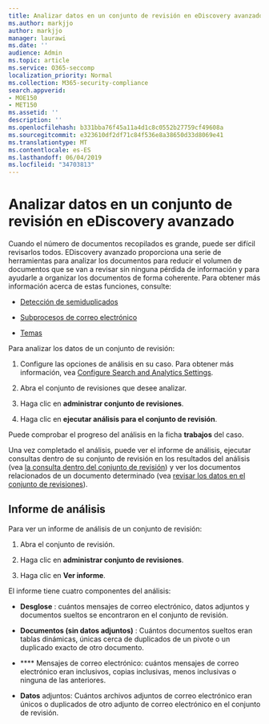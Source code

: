 ```yaml
---
title: Analizar datos en un conjunto de revisión en eDiscovery avanzado
ms.author: markjjo
author: markjjo
manager: laurawi
ms.date: ''
audience: Admin
ms.topic: article
ms.service: O365-seccomp
localization_priority: Normal
ms.collection: M365-security-compliance
search.appverid:
- MOE150
- MET150
ms.assetid: ''
description: ''
ms.openlocfilehash: b331bba76f45a11a4d1c8c0552b27759cf49608a
ms.sourcegitcommit: e323610df2df71c84f536e8a38650d33d8069e41
ms.translationtype: MT
ms.contentlocale: es-ES
ms.lasthandoff: 06/04/2019
ms.locfileid: "34703813"
---
```

# <a name="analyze-data-in-a-review-set-in-advanced-ediscovery"></a>Analizar datos en un conjunto de revisión en eDiscovery avanzado

Cuando el número de documentos recopilados es grande, puede ser difícil revisarlos todos. EDiscovery avanzado proporciona una serie de herramientas para analizar los documentos para reducir el volumen de documentos que se van a revisar sin ninguna pérdida de información y para ayudarle a organizar los documentos de forma coherente. Para obtener más información acerca de estas funciones, consulte:

- [Detección de semiduplicados](near-duplicates.md)

- [Subprocesos de correo electrónico](email-threading.md)

- [Temas](themes.md)

Para analizar los datos de un conjunto de revisión:

1. Configure las opciones de análisis en su caso. Para obtener más información, vea [Configure Search and Analytics Settings](configure-search-analytics-settings.md).

2. Abra el conjunto de revisiones que desee analizar.

3. Haga clic en **administrar conjunto de revisiones**.

4. Haga clic en **ejecutar análisis para el conjunto de revisión**.

Puede comprobar el progreso del análisis en la ficha **trabajos** del caso.

 Una vez completado el análisis, puede ver el informe de análisis, ejecutar consultas dentro de su conjunto de revisión en los resultados del análisis (vea [la consulta dentro del conjunto de revisión](review-set-search.md)) y ver los documentos relacionados de un documento determinado (vea [revisar los datos en el conjunto de revisiones](reviewing-data-in-review-set.md)).

## <a name="analytics-report"></a>Informe de análisis

Para ver un informe de análisis de un conjunto de revisión:

1. Abra el conjunto de revisión.

2. Haga clic en **administrar conjunto de revisiones**.

3. Haga clic en **Ver informe**.

El informe tiene cuatro componentes del análisis:

- **Desglose** : cuántos mensajes de correo electrónico, datos adjuntos y documentos sueltos se encontraron en el conjunto de revisión.

- **Documentos (sin datos adjuntos)** : Cuántos documentos sueltos eran tablas dinámicas, únicas cerca de duplicados de un pivote o un duplicado exacto de otro documento.

- **** Mensajes de correo electrónico: cuántos mensajes de correo electrónico eran inclusivos, copias inclusivas, menos inclusivas o ninguna de las anteriores.

- **Datos** adjuntos: Cuántos archivos adjuntos de correo electrónico eran únicos o duplicados de otro adjunto de correo electrónico en el conjunto de revisión.